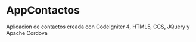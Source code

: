 # AppContactos
Aplicacion de contactos creada con CodeIgniter 4, HTML5, CCS, JQuery y Apache Cordova
